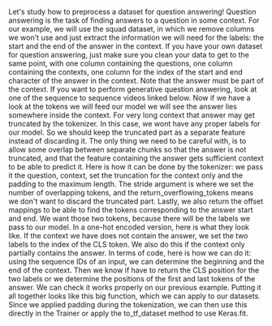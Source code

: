 Let's study how to preprocess a dataset for question answering! Question answering is the task of finding answers to a question in some context. For our example, we will use the squad dataset, in which we remove columns we won't use and just extract the information we will need for the labels: the start and the end of the answer in the context. If you have your own dataset for question answering, just make sure you clean your data to get to the same point, with one column containing the questions, one column containing the contexts, one column for the index of the start and end character of the answer in the context. Note that the answer must be part of the context. If you want to perform generative question answering, look at one of the sequence to sequence videos linked below. Now if we have a look at the tokens we will feed our model we will see the answer lies somewhere inside the context. For very long context that answer may get truncated by the tokenizer. In this case, we wont have any proper labels for our model. So we should keep the truncated part as a separate feature instead of discarding it. The only thing we need to be careful with, is to allow some overlap between separate chunks so that the answer is not truncated, and that the feature containing the answer gets sufficient context to be able to predict it. Here is how it can be done by the tokenizer: we pass it the question, context, set the truncation for the context only and the padding to the maximum length. The stride argument is where we set the number of overlapping tokens, and the return_overflowing_tokens means we don't want to discard the truncated part. Lastly, we also return the offset mappings to be able to find the tokens corresponding to the answer start and end. We want those two tokens, because there will be the labels we pass to our model. In a one-hot encoded version, here is what they look like. If the context we have does not contain the answer, we set the two labels to the index of the CLS token. We also do this if the context only partially contains the answer. In terms of code, here is how we can do it: using the sequence IDs of an input, we can determine the beginning and the end of the context. Then we know if have to return the CLS position for the two labels or we determine the positions of the first and last tokens of the answer. We can check it works properly on our previous example. Putting it all together looks like this big function, which we can apply to our datasets. Since we applied padding during the tokenization, we can then use this directly in the Trainer or apply the to_tf_dataset method to use Keras.fit.